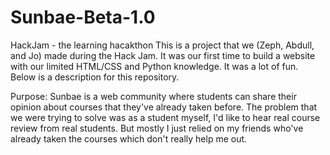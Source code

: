 # Sunbae-Beta-1.0
HackJam - the learning hacakthon
This is a project that we (Zeph, Abdull, and Jo) made during the Hack Jam. 
It was our first time to build a website with our limited HTML/CSS and Python
knowledge. It was a lot of fun. Below is a description for this repository.

Purpose: Sunbae is a web community where students can share their opinion about courses that they've already taken before.
The problem that we were trying to solve was as a student myself, I'd like to hear real course review from real students.
But mostly I just relied on my friends who've already taken the courses which don't really help me out. 
